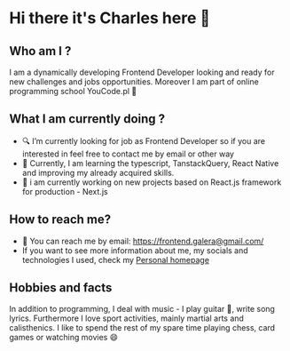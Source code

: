 # Hi there it's Charles here 👋

## Who am I ?
I am a dynamically developing Frontend Developer looking and ready for new challenges and jobs opportunities. Moreover I am part of online programming school YouCode.pl :rocket:

## What I am currently doing ?

- :mag: I’m currently looking for job as Frontend Developer so if you are interested in feel free to contact me by email or other way
- :book: Currently, I am learning the typescript, TanstackQuery, React Native and improving my already acquired skills.
- :hammer: i am currently working on new projects based on React.js framework for production - Next.js
 
 ## How to reach me?
 
 - :e-mail: You can reach me by email: https://frontend.galera@gmail.com/
 - If you want to see more information about me, my socials and technologies I used, check my [Personal homepage](https://galerafrontend.github.io/My-personal-homepage/) 
 
 ## Hobbies and facts 
 
In addition to programming, I deal with music - I play guitar :guitar:, write song lyrics. Furthermore I love sport activities, mainly martial arts and calisthenics. I like to spend the rest of my spare time playing chess, card games or watching movies :smile:

